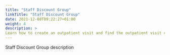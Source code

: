 ```yaml
---
title: "Staff Discount Group"
linkTitle: "Staff Discount Group"
date: 2021-12-08T09:22:27+01:00
weight: 4
description: >
Learn how to create an outpatient visit and find the outpatient visit created previously
---
```


Staff Discount Group description
